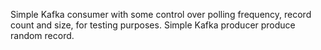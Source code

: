 Simple Kafka consumer with some control over polling frequency, record count and size, for testing purposes. 
Simple Kafka producer produce random record. 

